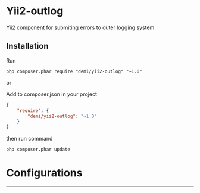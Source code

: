 Yii2-outlog
===================
Yii2 component for submiting errors to outer logging system

Installation
---
Run
```code
php composer.phar require "demi/yii2-outlog" "~1.0"
```
or


Add to composer.json in your project
```json
{
	"require": {
  		"demi/yii2-outlog": "~1.0"
	}
}
```
then run command
```code
php composer.phar update
```

# Configurations
---

